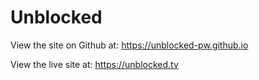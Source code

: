 # Unblocked

View the site on Github at: https://unblocked-pw.github.io

View the live site at: https://unblocked.tv
